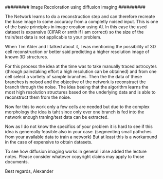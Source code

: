 #########
Image Recoloration using diffusion imaging
##########

The Network learns to do a reconstruction step and can therefore recreate the base image to some accuracy from a completly noised input.
This is one of the basic principles in image creation using AI. In this case the used dataset is expansive (CIFAR or smth if i am correct) so the size of the train/test data is not applicable to your problem. 

When Tim Alder and I talked about it, I was mentioning the possibility of 3D cell reconstruction or better said predicting a higher resolution image of known 3D structures.

For this process the idea at the time was to take manually traced astrocytes (through painstaking effort a high resolution can be obtained) and from one cell select a vartiety of sample branches.
Then the the data of these branches is noised and the objective of the network is reconstruct the branch through the noise. The idea beeing that the algorithm learns the most high resolution structures based on the underlying data and is able to reconstruct them from the noise.

Now for this to work only a few cells are needed but due to the complex morphology the idea is taht since only ever one branch is fed into the network enough traning/test data can be extracted. 

Now as I do not know the specifics of your problem it is hard to see if this idea is genereally feasible also in your case. (segmenting small pathches from your available data to train a network) 
But at least this is a workaround in the case of expensive to obtain datasets.

To see how diffusion imaging works in general i alse added the lecture notes. Please consider whatever copyright claims may apply to those documents.

Best regards, 
Alexander
